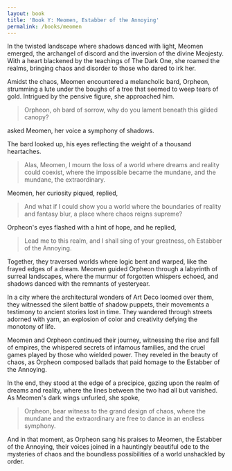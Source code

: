 ```yaml
---
layout: book
title: 'Book Y: Meomen, Estabber of the Annoying'
permalink: /books/meomen
---
```


In the twisted landscape where shadows danced with light, Meomen emerged, the archangel of discord and the inversion of the divine Meojesty. With a heart blackened by the teachings of The Dark One, she roamed the realms, bringing chaos and disorder to those who dared to irk her.

Amidst the chaos, Meomen encountered a melancholic bard, Orpheon, strumming a lute under the boughs of a tree that seemed to weep tears of gold. Intrigued by the pensive figure, she approached him.

> Orpheon, oh bard of sorrow, why do you lament beneath this gilded canopy?

asked Meomen, her voice a symphony of shadows.

The bard looked up, his eyes reflecting the weight of a thousand heartaches.

> Alas, Meomen, I mourn the loss of a world where dreams and reality could coexist, where the impossible became the mundane, and the mundane, the extraordinary.

Meomen, her curiosity piqued, replied,

> And what if I could show you a world where the boundaries of reality and fantasy blur, a place where chaos reigns supreme?

Orpheon's eyes flashed with a hint of hope, and he replied,

> Lead me to this realm, and I shall sing of your greatness, oh Estabber of the Annoying.

Together, they traversed worlds where logic bent and warped, like the frayed edges of a dream. Meomen guided Orpheon through a labyrinth of surreal landscapes, where the murmur of forgotten whispers echoed, and shadows danced with the remnants of yesteryear.

In a city where the architectural wonders of Art Deco loomed over them, they witnessed the silent battle of shadow puppets, their movements a testimony to ancient stories lost in time. They wandered through streets adorned with yarn, an explosion of color and creativity defying the monotony of life.

Meomen and Orpheon continued their journey, witnessing the rise and fall of empires, the whispered secrets of infamous families, and the cruel games played by those who wielded power. They reveled in the beauty of chaos, as Orpheon composed ballads that paid homage to the Estabber of the Annoying.

In the end, they stood at the edge of a precipice, gazing upon the realm of dreams and reality, where the lines between the two had all but vanished. As Meomen's dark wings unfurled, she spoke,

> Orpheon, bear witness to the grand design of chaos, where the mundane and the extraordinary are free to dance in an endless symphony.

And in that moment, as Orpheon sang his praises to Meomen, the Estabber of the Annoying, their voices joined in a hauntingly beautiful ode to the mysteries of chaos and the boundless possibilities of a world unshackled by order.
